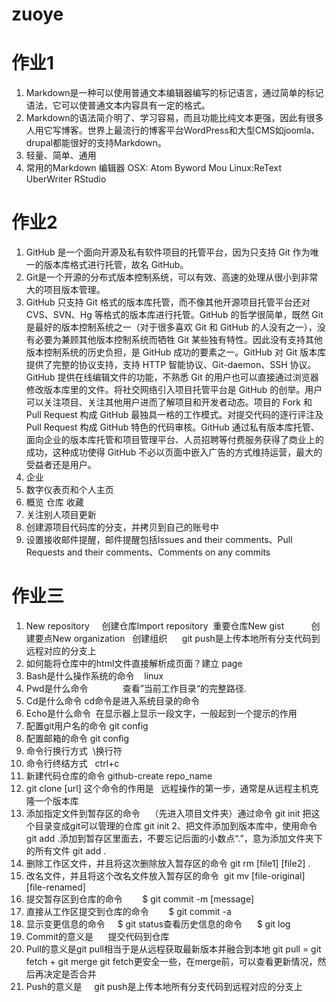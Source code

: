 # zuoye
# 作业1
1. Markdown是一种可以使用普通文本编辑器编写的标记语言，通过简单的标记语法，它可以使普通文本内容具有一定的格式。
2. Markdown的语法简介明了、学习容易，而且功能比纯文本更强，因此有很多人用它写博客。世界上最流行的博客平台WordPress和大型CMS如joomla、drupal都能很好的支持Markdown。
3. 轻量、简单、通用
4. 常用的Markdown 编辑器
 OSX: Atom Byword Mou
 Linux:ReText UberWriter RStudio
  
# 作业2
 1. GitHub 是一个面向开源及私有软件项目的托管平台，因为只支持 Git 作为唯一的版本库格式进行托管，故名 GitHub。
 2. Git是一个开源的分布式版本控制系统，可以有效、高速的处理从很小到非常大的项目版本管理。
 3. GitHub 只支持 Git 格式的版本库托管，而不像其他开源项目托管平台还对CVS、SVN、Hg 等格式的版本库进行托管。GitHub 的哲学很简单，既然 Git 是最好的版本控制系统之一（对于很多喜欢 Git 和 GitHub 的人没有之一），没有必要为兼顾其他版本控制系统而牺牲 Git 某些独有特性。因此没有支持其他版本控制系统的历史负担，是 GitHub 成功的要素之一。GitHub 对 Git 版本库提供了完整的协议支持，支持 HTTP 智能协议、Git-daemon、SSH 协议。GitHub 提供在线编辑文件的功能，不熟悉 Git 的用户也可以直接通过浏览器修改版本库里的文件。将社交网络引入项目托管平台是 GitHub 的创举。用户可以关注项目、关注其他用户进而了解项目和开发者动态。项目的 Fork 和 Pull Request 构成 GitHub 最独具一格的工作模式。对提交代码的逐行评注及 Pull Request 构成 GitHub 特色的代码审核。GitHub 通过私有版本库托管、面向企业的版本库托管和项目管理平台、人员招聘等付费服务获得了商业上的成功，这种成功使得 GitHub 不必以页面中嵌入广告的方式维持运营，最大的受益者还是用户。
4. 企业
5. 数字仪表页和个人主页
6. 概览 仓库 收藏
7. 关注别人项目更新
8. 创建源项目代码库的分支，并拷贝到自己的账号中
9. 设置接收邮件提醒，邮件提醒包括Issues and their comments、Pull Requests and their comments、Comments on any commits 

# 作业三
1. New repository     创建仓库Import repository  重要仓库New gist           创建要点New organization   创建组织
     git push是上传本地所有分支代码到远程对应的分支上
2. 如何能将仓库中的html文件直接解析成页面？建立 page
3. Bash是什么操作系统的命令    linux
4. Pwd是什么命令              查看”当前工作目录“的完整路径.       
5. Cd是什么命令 cd命令是进入系统目录的命令
6. Echo是什么命令  在显示器上显示一段文字，一般起到一个提示的作用
7. 配置git用户名的命令 git config
8. 配置邮箱的命令 git config
9. 命令行换行方式  \换行符
10. 命令行终结方式   ctrl+c
11. 新建代码仓库的命令 github-create repo_name
12. git clone [url] 这个命令的作用是   远程操作的第一步，通常是从远程主机克隆一个版本库  
13. 添加指定文件到暂存区的命令    （先进入项目文件夹）通过命令 git init 把这个目录变成git可以管理的仓库 git init 2、把文件添加到版本库中，使用命令 git add .添加到暂存区里面去，不要忘记后面的小数点“.”，意为添加文件夹下的所有文件 git add . 
14. 删除工作区文件，并且将这次删除放入暂存区的命令 git rm [file1] [file2] .
15. 改名文件，并且将这个改名文件放入暂存区的命令  git mv [file-original] [file-renamed]
16. 提交暂存区到仓库的命令        $ git commit -m [message]
17. 直接从工作区提交到仓库的命令        $ git commit -a
18. 显示变更信息的命令     $ git status查看历史信息的命令      $ git log
19. Commit的意义是      提交代码到仓库
20. Pull的意义是git pull相当于是从远程获取最新版本并融合到本地 git pull = git fetch + git merge git fetch更安全一些，在merge前，可以查看更新情况，然后再决定是否合并
21. Push的意义是     git push是上传本地所有分支代码到远程对应的分支上



  
  
